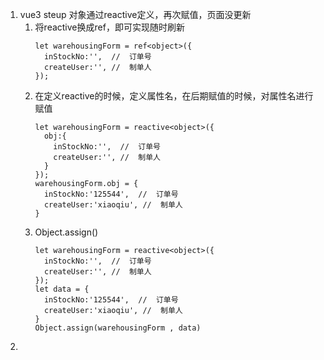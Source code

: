 1. vue3 steup 对象通过reactive定义，再次赋值，页面没更新
   1. 将reactive换成ref，即可实现随时刷新
      ```
      let warehousingForm = ref<object>({
        inStockNo:'',  //  订单号
        createUser:'', //  制单人
      });
      ```
   2. 在定义reactive的时候，定义属性名，在后期赋值的时候，对属性名进行赋值
      ```
      let warehousingForm = reactive<object>({
        obj:{
          inStockNo:'',  //  订单号
          createUser:'', //  制单人
        }
      });
      warehousingForm.obj = {
        inStockNo:'125544',  //  订单号
        createUser:'xiaoqiu', //  制单人
      }
      ```
   1. Object.assign()
      ```
      let warehousingForm = reactive<object>({
        inStockNo:'',  //  订单号
        createUser:'', //  制单人
      });
      let data = {
        inStockNo:'125544',  //  订单号
        createUser:'xiaoqiu', //  制单人
      }
      Object.assign(warehousingForm , data)
      ```
2. 